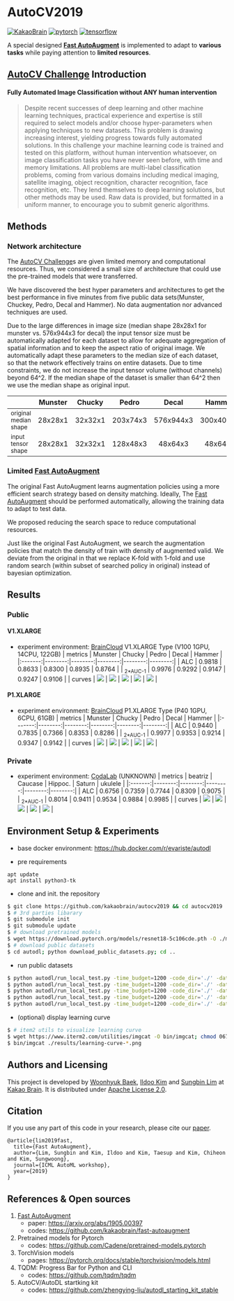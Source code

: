 # AutoCV2019
[![KakaoBrain](https://img.shields.io/badge/kakao-brain-ffcd00.svg)](http://kakaobrain.com/)
[![pytorch](https://img.shields.io/badge/pytorch-1.0.1-%23ee4c2c.svg)](https://pytorch.org/)
[![tensorflow](https://img.shields.io/badge/tensorflow-1.13.1-ed6c20.svg)](https://www.tensorflow.org/)

A special designed **[Fast AutoAugment][]** is implemented to adapt to **various tasks** while paying attention to **limited resources**.


## [AutoCV Challenge][] Introduction
#### Fully Automated Image Classification without ANY human intervention
> Despite recent successes of deep learning and other machine learning techniques, practical experience and expertise is still required to select models and/or choose hyper-parameters when applying techniques to new datasets. This problem is drawing increasing interest, yielding progress towards fully automated solutions. In this challenge your machine learning code is trained and tested on this platform, without human intervention whatsoever, on image classification tasks you have never seen before, with time and memory limitations. All problems are multi-label classification problems, coming from various domains including medical imaging, satellite imaging, object recognition, character recognition, face recognition, etc. They lend themselves to deep learning solutions, but other methods may be used. Raw data is provided, but formatted in a uniform manner, to encourage you to submit generic algorithms.


## Methods
### Network architecture

The [AutoCV Challenge][]s are given limited memory and computational resources. Thus, we considered a small size of architecture that could use the pre-trained models that were transferred.

We have discovered the best hyper parameters and architectures to get the best performance in five minutes from five public data sets(Munster, Chuckey, Pedro, Decal and Hammer). No data augmentation nor advanced techniques are used.

Due to the large differences in image size (median shape 28x28x1 for munster vs. 576x944x3 for decal) the input tensor size must be automatically adapted for each dataset to allow for adequate aggregation of spatial information and to keep the aspect ratio of original image.
We automatically adapt these parameters to the median size of each dataset, so that the network effectively trains on entire datasets. Due to time constraints, we do not increase the input tensor volume (without channels) beyond 64^2. If the median shape of the dataset is smaller than 64^2 then we use the median shape as original input.

|    | Munster |  Chucky |   Pedro |   Decal |  Hammer |
|:---|:-------:|:-------:|:-------:|:-------:|:-------:|
| <sub>original median shape<sub> | 28x28x1 | 32x32x1 | 203x74x3 | 576x944x3 | 300x400x3 |
| <sub>input tensor shape<sub> | 28x28x1 | 32x32x1 | 128x48x3 | 48x64x3 | 48x64x3 |

### Limited [Fast AutoAugment][]

The original Fast AutoAugment learns augmentation policies using a more efficient search strategy based on density matching. Ideally, The [Fast AutoAugment][] should be performed automatically, allowing the training data to adapt to test data.

We proposed reducing the search space to reduce computational resources.

Just like the original Fast AutoAugment, we search the augmentation policies that match the density of train with density of augmented valid. We deviate from the original in that we replace K-fold with 1-fold and use random search (within subset of searched policy in original) instead of bayesian optimization.


## Results
### Public

#### V1.XLARGE
* experiment environment: [BrainCloud][] V1.XLARGE Type (V100 1GPU, 14CPU, 122GB)
| metrics | Munster |  Chucky |   Pedro |   Decal |  Hammer |
|:-------:|--------:|--------:|--------:|--------:|--------:|
| ALC     |  0.9818 |  0.8633 |  0.8300 |  0.8935 |  0.8764 |
| <sub>2*AUC-1</sub> |  0.9976 |  0.9292 |  0.9147 |  0.9247 |  0.9106 |
| curves  | ![](./assets/public_final_result_v1_munster.png) | ![](./assets/public_final_result_v1_Chuckey.png) | ![](./assets/public_final_result_v1_pedro.png) | ![](./assets/public_final_result_v1_Decal.png) | ![](./assets/public_final_result_v1_Hammer.png) |

#### P1.XLARGE
* experiment environment: [BrainCloud][] P1.XLARGE Type (P40 1GPU, 6CPU, 61GB)
| metrics | Munster |  Chucky |   Pedro |   Decal |  Hammer |
|:-------:|--------:|--------:|--------:|--------:|--------:|
| ALC     |  0.9440 |  0.7835 |  0.7366 |  0.8353 |  0.8286 |
| <sub>2*AUC-1</sub> |  0.9977 |  0.9353 |  0.9214 |  0.9347 |  0.9142 |
| curves  | ![](./assets/public_final_result_p1_munster.png) | ![](./assets/public_final_result_p1_Chuckey.png) | ![](./assets/public_final_result_p1_pedro.png) | ![](./assets/public_final_result_p1_Decal.png) | ![](./assets/public_final_result_p1_Hammer.png) |

### Private
* experiment environment: [CodaLab](https://autodl.lri.fr/) (UNKNOWN)
| metrics | beatriz | Caucase | Hippoc. |  Saturn | ukulele |
|:-------:|--------:|--------:|--------:|--------:|--------:|
| ALC     |  0.6756 |  0.7359 |  0.7744 |  0.8309 |  0.9075 |
| <sub>2*AUC-1</sub> |  0.8014 |  0.9411 |  0.9534 |  0.9884 |  0.9985 |
| curves  | ![](./assets/private_final_result_beatriz.png) | ![](./assets/private_final_result_Caucase.png) | ![](./assets/private_final_result_Hippocrate.png) | ![](./assets/private_final_result_Saturn.png) | ![](./assets/private_final_result_ukulele.png) |


## Environment Setup & Experiments
* base docker environment: https://hub.docker.com/r/evariste/autodl

* pre requirements
```
apt update
apt install python3-tk
```

* clone and init. the repository
```bash
$ git clone https://github.com/kakaobrain/autocv2019 && cd autocv2019
$ # 3rd parties libarary
$ git submodule init
$ git submodule update
$ # download pretrained models
$ wget https://download.pytorch.org/models/resnet18-5c106cde.pth -O ./models/resnet18-5c106cde.pth
$ # download public datasets
$ cd autodl; python download_public_datasets.py; cd ..
```

* run public datasets
```bash
$ python autodl/run_local_test.py -time_budget=1200 -code_dir='./' -dataset_dir='autodl/AutoDL_public_data/Munster/'; cp autodl/AutoDL_scoring_output/learning-curve-*.png ./results
$ python autodl/run_local_test.py -time_budget=1200 -code_dir='./' -dataset_dir='autodl/AutoDL_public_data/Chucky/'; cp autodl/AutoDL_scoring_output/learning-curve-*.png ./results
$ python autodl/run_local_test.py -time_budget=1200 -code_dir='./' -dataset_dir='autodl/AutoDL_public_data/Pedro/'; cp autodl/AutoDL_scoring_output/learning-curve-*.png ./results
$ python autodl/run_local_test.py -time_budget=1200 -code_dir='./' -dataset_dir='autodl/AutoDL_public_data/Decal/'; cp autodl/AutoDL_scoring_output/learning-curve-*.png ./results
$ python autodl/run_local_test.py -time_budget=1200 -code_dir='./' -dataset_dir='autodl/AutoDL_public_data/Hammer/'; cp autodl/AutoDL_scoring_output/learning-curve-*.png ./results
```

* (optional) display learning curve
```bash
$ # item2 utils to visualize learning curve
$ wget https://www.iterm2.com/utilities/imgcat -O bin/imgcat; chmod 0677 bin/imgcat
$ bin/imgcat ./results/learning-curve-*.png
```

## Authors and Licensing
This project is developed by [Woonhyuk Baek][], [Ildoo Kim][] and [Sungbin Lim][] at
[Kakao Brain][]. It is distributed under [Apache License
2.0](LICENSE).


## Citation
If you use any part of this code in your research, please cite our [paper](https://arxiv.org/abs/1905.00397).
```
@article{lim2019fast,
  title={Fast AutoAugment},
  author={Lim, Sungbin and Kim, Ildoo and Kim, Taesup and Kim, Chiheon and Kim, Sungwoong},
  journal={ICML AutoML workshop},
  year={2019}
}
```

## References & Open sources
1. [Fast AutoAugment][]
    - paper: https://arxiv.org/abs/1905.00397
    - codes: https://github.com/kakaobrain/fast-autoaugment
2. Pretrained models for Pytorch
    - codes: https://github.com/Cadene/pretrained-models.pytorch
3. TorchVision models
    - pages: https://pytorch.org/docs/stable/torchvision/models.html
3. TQDM: Progress Bar for Python and CLI
    - codes: https://github.com/tqdm/tqdm
4. AutoCV/AutoDL startking kit
    - codes: https://github.com/zhengying-liu/autodl_starting_kit_stable

[Kakao Brain]: https://kakaobrain.com/
[BrainCloud]: https://cloud.kakaobrain.com/
[Sungbin Lim]: https://github.com/sungbinlim
[Ildoo Kim]: https://github.com/ildoonet
[Woonhyuk Baek]: https://github.com/wbaek
[Fast AutoAugment]: https://github.com/kakaobrain/fast-autoaugment
[AutoCV Challenge]: https://autodl.lri.fr/competitions/118#home
